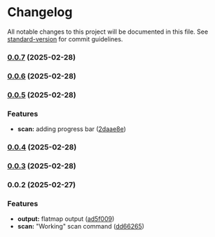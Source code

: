 # Changelog

All notable changes to this project will be documented in this file. See [standard-version](https://github.com/conventional-changelog/standard-version) for commit guidelines.

### [0.0.7](https://github.com/CayceCodes/cayce-cli/compare/v0.0.6...v0.0.7) (2025-02-28)

### [0.0.6](https://github.com/CayceCodes/cayce-cli/compare/v0.0.5...v0.0.6) (2025-02-28)

### [0.0.5](https://github.com/CayceCodes/cayce-cli/compare/v0.0.4...v0.0.5) (2025-02-28)


### Features

* **scan:** adding progress bar ([2daae8e](https://github.com/CayceCodes/cayce-cli/commit/2daae8e715f00f051369e91cee3aa32b75d4c807))

### [0.0.4](https://github.com/CayceCodes/cayce-cli/compare/v0.0.3...v0.0.4) (2025-02-28)

### [0.0.3](https://github.com/CayceCodes/cayce-cli/compare/v0.0.2...v0.0.3) (2025-02-28)

### 0.0.2 (2025-02-27)


### Features

* **output:** flatmap output ([ad5f009](https://github.com/CayceCodes/cayce-cli/commit/ad5f009f3a8784db364ea0af46d9751d9a945810))
* **scan:** "Working" scan command ([dd66265](https://github.com/CayceCodes/cayce-cli/commit/dd66265577e433f6f3a15701f8047a5c409bf3b3))
